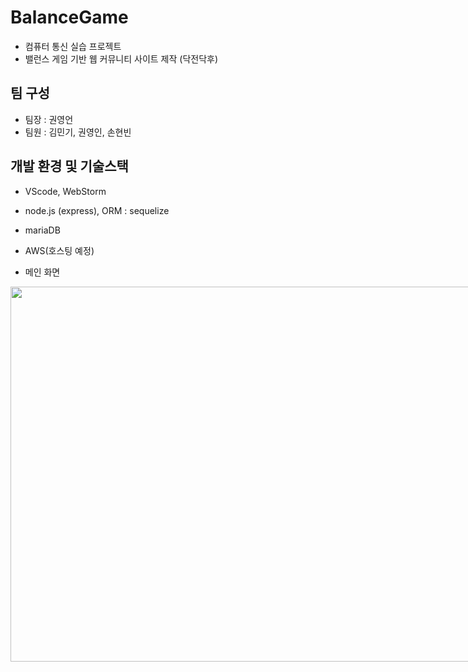 # BalanceGame
- 컴퓨터 통신 실습 프로젝트 
- 밸런스 게임 기반 웹 커뮤니티 사이트 제작 (닥전닥후)

## 팀 구성
- 팀장 : 권영언
- 팀원 : 김민기, 권영인, 손현빈

## 개발 환경 및 기술스택
- VScode, WebStorm
- node.js (express), ORM : sequelize
- mariaDB
- AWS(호스팅 예정)



- 메인 화면
<div style="width: 800px; height: 600px;">
    <img src="https://github.com/kyu9341/BalanceGame/blob/master/images/main.png" style="width: 800px
    ; height: 600px;">
</div>





